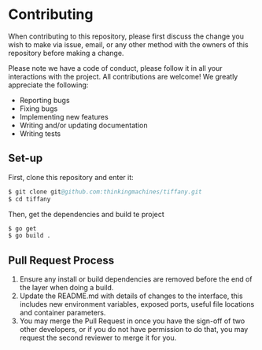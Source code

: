# Contributing

When contributing to this repository, please first discuss the change you wish to make via issue,
email, or any other method with the owners of this repository before making a change. 

Please note we have a code of conduct, please follow it in all your interactions with the project.
All contributions are welcome! We greatly appreciate the following:

- Reporting bugs
- Fixing bugs
- Implementing new features
- Writing and/or updating documentation
- Writing tests

## Set-up

First, clone this repository and enter it:

```s
$ git clone git@github.com:thinkingmachines/tiffany.git
$ cd tiffany
```

Then, get the dependencies and build te project

```s
$ go get
$ go build .
```


## Pull Request Process

1. Ensure any install or build dependencies are removed before the end of the layer when doing a 
   build.
2. Update the README.md with details of changes to the interface, this includes new environment 
   variables, exposed ports, useful file locations and container parameters.
3. You may merge the Pull Request in once you have the sign-off of two other developers, or if you 
   do not have permission to do that, you may request the second reviewer to merge it for you.
   
